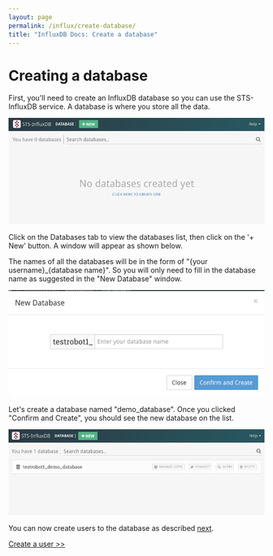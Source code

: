 ```yaml
---
layout: page
permalink: /influx/create-database/
title: "InfluxDB Docs: Create a database"
---
```


# Creating a database

First, you'll need to create an InfluxDB database so you can use the STS-InfluxDB service. A database is where you store all the data. 

![influx_view_database.png](/assets/images/influx_view_database.png)

Click on the Databases tab to view the databases list, then click on the '+ New' button. A window will appear as shown below.

The names of all the databases will be in the form of "{your username}_{database name}". So you will only need to fill in the database name as suggested in the "New Database" window. 

![influx_new_database.png](/assets/images/influx_new_database.png)

Let's create a database named "demo_database". Once you clicked "Confirm and Create", you should see the new database on the list.

![influx_new_database_added.png](/assets/images/influx_new_database_added.png)

You can now create users to the database as described [next](/influx/create-user/).

[Create a user >>](/influx/create-user/)

